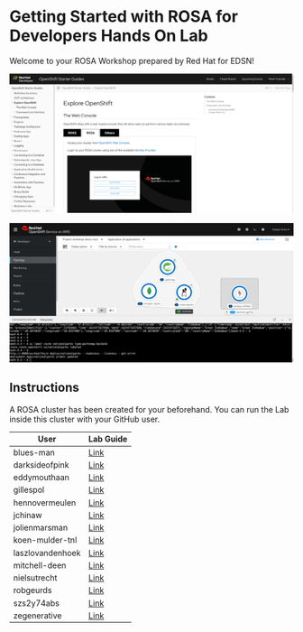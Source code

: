 # Getting Started with ROSA for Developers Hands On Lab

Welcome to your ROSA Workshop prepared by Red Hat for EDSN!


![Guide](guide.png)

![Workshop](topology.png)

## Instructions

A ROSA cluster has been created for your beforehand. You can run the Lab inside this cluster with your GitHub user.


| User      | Lab Guide |
| ----------- | ----------- |
|blues-man|[Link](https://redhat-scholars.github.io/openshift-starter-guides/rhs-openshift-starter-guides/4.7/index.html?CLUSTER_SUBDOMAIN=apps.edsn.6d0b.p1.openshiftapps.com&PROJECT=workshop-blues-man&USERNAME=blues-man)|
|darksideofpink|[Link](https://redhat-scholars.github.io/openshift-starter-guides/rhs-openshift-starter-guides/4.7/index.html?CLUSTER_SUBDOMAIN=apps.edsn.6d0b.p1.openshiftapps.com&PROJECT=workshop-darksideofpink&USERNAME=darksideofpink)|
|eddymouthaan|[Link](https://redhat-scholars.github.io/openshift-starter-guides/rhs-openshift-starter-guides/4.7/index.html?CLUSTER_SUBDOMAIN=apps.edsn.6d0b.p1.openshiftapps.com&PROJECT=workshop-eddymouthaan&USERNAME=eddymouthaan)|
|gillespol|[Link](https://redhat-scholars.github.io/openshift-starter-guides/rhs-openshift-starter-guides/4.7/index.html?CLUSTER_SUBDOMAIN=apps.edsn.6d0b.p1.openshiftapps.com&PROJECT=workshop-gillespol&USERNAME=gillespol)|
|hennovermeulen|[Link](https://redhat-scholars.github.io/openshift-starter-guides/rhs-openshift-starter-guides/4.7/index.html?CLUSTER_SUBDOMAIN=apps.edsn.6d0b.p1.openshiftapps.com&PROJECT=workshop-hennovermeulen&USERNAME=hennovermeulen)|
|jchinaw|[Link](https://redhat-scholars.github.io/openshift-starter-guides/rhs-openshift-starter-guides/4.7/index.html?CLUSTER_SUBDOMAIN=apps.edsn.6d0b.p1.openshiftapps.com&PROJECT=workshop-jchinaw&USERNAME=jchinaw)|
|jolienmarsman|[Link](https://redhat-scholars.github.io/openshift-starter-guides/rhs-openshift-starter-guides/4.7/index.html?CLUSTER_SUBDOMAIN=apps.edsn.6d0b.p1.openshiftapps.com&PROJECT=workshop-jolienmarsman&USERNAME=jolienmarsman)|
|koen-mulder-tnl|[Link](https://redhat-scholars.github.io/openshift-starter-guides/rhs-openshift-starter-guides/4.7/index.html?CLUSTER_SUBDOMAIN=apps.edsn.6d0b.p1.openshiftapps.com&PROJECT=workshop-koen-mulder-tnl&USERNAME=koen-mulder-tnl)|
|laszlovandenhoek|[Link](https://redhat-scholars.github.io/openshift-starter-guides/rhs-openshift-starter-guides/4.7/index.html?CLUSTER_SUBDOMAIN=apps.edsn.6d0b.p1.openshiftapps.com&PROJECT=workshop-laszlovandenhoek&USERNAME=laszlovandenhoek)|
|mitchell-deen|[Link](https://redhat-scholars.github.io/openshift-starter-guides/rhs-openshift-starter-guides/4.7/index.html?CLUSTER_SUBDOMAIN=apps.edsn.6d0b.p1.openshiftapps.com&PROJECT=workshop-mitchell-deen&USERNAME=mitchell-deen)|
|nielsutrecht|[Link](https://redhat-scholars.github.io/openshift-starter-guides/rhs-openshift-starter-guides/4.7/index.html?CLUSTER_SUBDOMAIN=apps.edsn.6d0b.p1.openshiftapps.com&PROJECT=workshop-nielsutrecht&USERNAME=nielsutrecht)|
|robgeurds|[Link](https://redhat-scholars.github.io/openshift-starter-guides/rhs-openshift-starter-guides/4.7/index.html?CLUSTER_SUBDOMAIN=apps.edsn.6d0b.p1.openshiftapps.com&PROJECT=workshop-robgeurds&USERNAME=robgeurds)|
|szs2y74abs|[Link](https://redhat-scholars.github.io/openshift-starter-guides/rhs-openshift-starter-guides/4.7/index.html?CLUSTER_SUBDOMAIN=apps.edsn.6d0b.p1.openshiftapps.com&PROJECT=workshop-szs2y74abs&USERNAME=szs2y74abs)|
|zegenerative|[Link](https://redhat-scholars.github.io/openshift-starter-guides/rhs-openshift-starter-guides/4.7/index.html?CLUSTER_SUBDOMAIN=apps.edsn.6d0b.p1.openshiftapps.com&PROJECT=workshop-zegenerative&USERNAME=zegenerative)|
